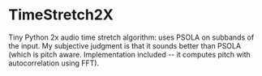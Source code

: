 # TimeStretch2X

Tiny Python 2x audio time stretch algorithm: uses PSOLA on subbands of the input.
My subjective judgment is that it sounds better than PSOLA (which is pitch aware. Implementation included -- it computes pitch with autocorrelation using FFT).

